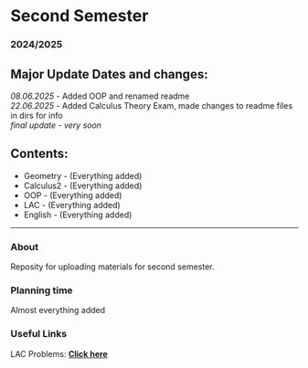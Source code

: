 # Second Semester
### 2024/2025

## Major Update Dates and changes:
*08.06.2025* - Added OOP and renamed readme \
*22.06.2025* - Added Calculus Theory Exam, made changes to readme files in dirs for info \
*final update - very soon*

## Contents:

- Geometry - (Everything added)
- Calculus2 - (Everything added)
- OOP - (Everything added)
- LAC - (Everything added)
- English - (Everything added)

---

### About

Reposity for uploading materials for second semester.

### Planning time

Almost everything added

### Useful Links

LAC Problems: [**Click here**](https://store.fmi.uni-sofia.bg/fmi/logic/eai.html)

